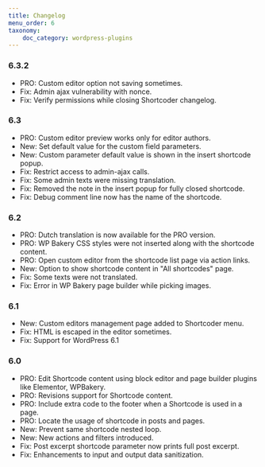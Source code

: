 ```yaml
---
title: Changelog
menu_order: 6
taxonomy:
    doc_category: wordpress-plugins
---
```


### 6.3.2
* PRO: Custom editor option not saving sometimes.
* Fix: Admin ajax vulnerability with nonce.
* Fix: Verify permissions while closing Shortcoder changelog.

### 6.3
* PRO: Custom editor preview works only for editor authors.
* New: Set default value for the custom field parameters.
* New: Custom parameter default value is shown in the insert shortcode popup.
* Fix: Restrict access to admin-ajax calls.
* Fix: Some admin texts were missing translation.
* Fix: Removed the note in the insert popup for fully closed shortcode.
* Fix: Debug comment line now has the name of the shortcode.

### 6.2
* PRO: Dutch translation is now available for the PRO version.
* PRO: WP Bakery CSS styles were not inserted along with the shortcode content.
* PRO: Open custom editor from the shortcode list page via action links.
* New: Option to show shortcode content in "All shortcodes" page.
* Fix: Some texts were not translated.
* Fix: Error in WP Bakery page builder while picking images.

### 6.1
* New: Custom editors management page added to Shortcoder menu.
* Fix: HTML is escaped in the editor sometimes.
* Fix: Support for WordPress 6.1

### 6.0
* PRO: Edit Shortcode content using block editor and page builder plugins like Elementor, WPBakery.
* PRO: Revisions support for Shortcode content.
* PRO: Include extra code to the footer when a Shortcode is used in a page.
* PRO: Locate the usage of shortcode in posts and pages.
* New: Prevent same shortcode nested loop.
* New: New actions and filters introduced.
* Fix: Post excerpt shortcode parameter now prints full post excerpt.
* Fix: Enhancements to input and output data sanitization.